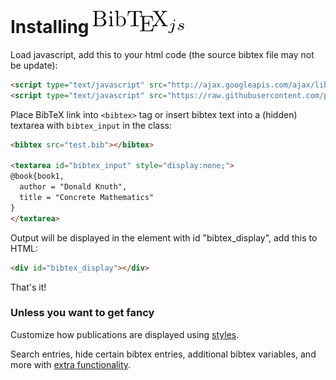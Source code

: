 # Installing ![BibTeX-js](logo.png)

Load javascript, add this to your html code (the source bibtex file may not be update):

```html
<script type="text/javascript" src="http://ajax.googleapis.com/ajax/libs/jquery/1.4.2/jquery.min.js"></script>
<script type="text/javascript" src="https://raw.githubusercontent.com/pcooksey/bibtex-js/b81606e85986fa8ad0eb66954493bc1c0b3d7ab1/src/bibtex_js.js"></script>
```

Place BibTeX link into `<bibtex>` tag or insert bibtex text into a (hidden) textarea with `bibtex_input` in the class:

```html
<bibtex src="test.bib"></bibtex>

<textarea id="bibtex_input" style="display:none;">
@book{book1,
  author = "Donald Knuth",
  title = "Concrete Mathematics"
}
</textarea>
```

Output will be displayed in the element with id "bibtex_display", add this to HTML:

```html
<div id="bibtex_display"></div>
```

That's it! 

### Unless you want to get fancy 

Customize how publications are displayed using [styles](styles.md).

Search entries, hide certain bibtex entries, additional bibtex variables, and more with [extra functionality](extra.md).
